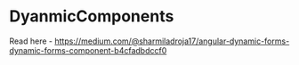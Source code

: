 # DyanmicComponents

Read here - https://medium.com/@sharmiladroja17/angular-dynamic-forms-dynamic-forms-component-b4cfadbdccf0
